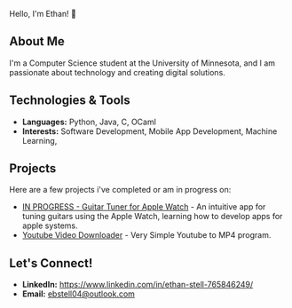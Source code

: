Hello, I'm Ethan! 👋

## About Me
I'm a Computer Science student at the University of Minnesota, and I am passionate about technology and creating digital solutions.

## Technologies & Tools
- **Languages:** Python, Java, C, OCaml
- **Interests:** Software Development, Mobile App Development, Machine Learning, 

## Projects
Here are a few projects i've completed or am in progress on:
- [IN PROGRESS - Guitar Tuner for Apple Watch](#) - An intuitive app for tuning guitars using the Apple Watch, learning how to develop apps for apple systems.
- [Youtube Video Downloader](#https://github.com/Ethan-Stell/YT-Downloader) - Very Simple Youtube to MP4 program.


## Let's Connect!
- **LinkedIn:** https://www.linkedin.com/in/ethan-stell-765846249/
- **Email:** ebstell04@outlook.com
